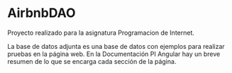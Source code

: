 # AirbnbDAO
Proyecto realizado para la asignatura Programacion de Internet.

La base de datos adjunta es una base de datos con ejemplos para realizar pruebas en la página web.
En la Documentación PI Angular hay un breve resumen de lo que se encarga cada sección de la página.
